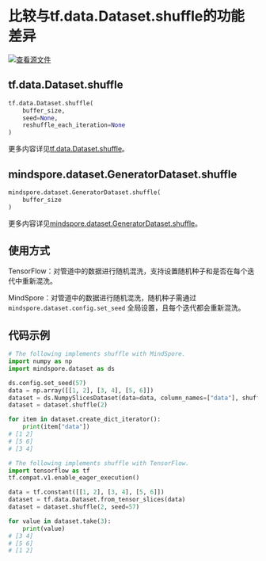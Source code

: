 # 比较与tf.data.Dataset.shuffle的功能差异

[![查看源文件](https://mindspore-website.obs.cn-north-4.myhuaweicloud.com/website-images/r1.11/resource/_static/logo_source.png)](https://gitee.com/mindspore/docs/blob/r1.11/docs/mindspore/source_zh_cn/note/api_mapping/tensorflow_diff/shuffle.md)

## tf.data.Dataset.shuffle

```python
tf.data.Dataset.shuffle(
    buffer_size,
    seed=None,
    reshuffle_each_iteration=None
)
```

更多内容详见[tf.data.Dataset.shuffle](https://www.tensorflow.org/versions/r2.6/api_docs/python/tf/data/Dataset#shuffle)。

## mindspore.dataset.GeneratorDataset.shuffle

```python
mindspore.dataset.GeneratorDataset.shuffle(
    buffer_size
)
```

更多内容详见[mindspore.dataset.GeneratorDataset.shuffle](https://www.mindspore.cn/docs/zh-CN/r1.11/api_python/dataset/dataset_method/operation/mindspore.dataset.Dataset.shuffle.html#mindspore.dataset.Dataset.shuffle)。

## 使用方式

TensorFlow：对管道中的数据进行随机混洗，支持设置随机种子和是否在每个迭代中重新混洗。

MindSpore：对管道中的数据进行随机混洗，随机种子需通过 `mindspore.dataset.config.set_seed` 全局设置，且每个迭代都会重新混洗。

## 代码示例

```python
# The following implements shuffle with MindSpore.
import numpy as np
import mindspore.dataset as ds

ds.config.set_seed(57)
data = np.array([[1, 2], [3, 4], [5, 6]])
dataset = ds.NumpySlicesDataset(data=data, column_names=["data"], shuffle=False)
dataset = dataset.shuffle(2)

for item in dataset.create_dict_iterator():
    print(item["data"])
# [1 2]
# [5 6]
# [3 4]

# The following implements shuffle with TensorFlow.
import tensorflow as tf
tf.compat.v1.enable_eager_execution()

data = tf.constant([[1, 2], [3, 4], [5, 6]])
dataset = tf.data.Dataset.from_tensor_slices(data)
dataset = dataset.shuffle(2, seed=57)

for value in dataset.take(3):
    print(value)
# [3 4]
# [5 6]
# [1 2]
```
